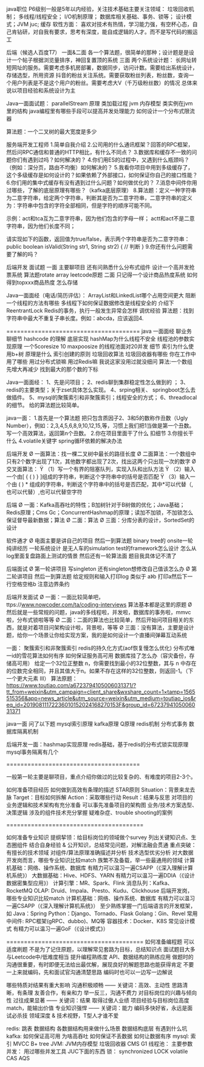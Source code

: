 java职位
 P6级别一般是5年以内经验，关注技术基础主要关注领域：
 垃圾回收机制；
多线程/线程安全；
 I/O机制原理；
数据库相关基础、事务、锁等；
 设计模式；JVM juc; 缓存
软性方面：
 喜欢对技术有热情，学习能力强，有空杯心态，自己肯钻研，对自我有要求，思考有深度，能自成逻辑的人才。而不是写代码的搬运工
 
后端（候选人百度T7）
一面&二面
各一个算法题，很简单的那种；设计题是是设计一个帖子根据浏览量排序，神回复置顶的系统
三面
两个系统设计题：
长网址转短网址的服务。需要考虑多机房部署，数据同步，访问计数。需要给出系统设计，存储选型，所用资源
抖音的粉丝关注系统。需要获取粉丝列表，粉丝数，查询一个用户列表是不是这个用户的粉丝。需要考虑大V（千万级粉丝数）的情况
 总体来说以项目经验和系统设计为主

Java一面面试题：
parallelStream 原理
类加载过程
jvm 内存模型
类实例在jvm里的结构
java编程里有哪些手段可以提高并发处理能力
如何设计一个分布式限流器

算法题：一个二叉树的最大宽度是多少

服务端开发工程师
1.简单自我介绍
2.公司用的什么通讯框架？回答的RPC框架，然后问RPC通信和普通的HTTP相比，有什么不同点？
3.数据库和缓存不一致的问题你们有遇到过吗？如何解决的？
4.你们用ES的过程中，又遇到什么瓶颈吗？（例如：深分页，路由不均衡）如何解决的？
5.我看你项目中用到多级缓存了，这个多级缓存是如何设计的？如果依赖了外部接口，如何保证你自己的接口性能？
6.你们用的集中式缓存有没有遇到过什么问题？如何做优化的？
7.消息中间件你用过哪些，了解的底层原理有哪些？（kafka底层原理）
8.算法题：定义一种字符串为二意字符串，给定两个字符串，判断其是否为二意字符串，二意字符串的定义为：字符串中包含的字符全部相同，但是字符的顺序可能不同。

示例：act和tca互为二意字符串，因为他们包含的字母一样；
actt和act不是二意字符串，因为他们长度不同；

请实现如下的函数，返回值为true/false，表示两个字符串是否为二意字符串：
public boolean isValid(String str1, String str2) {
// 判断
}
9.你还有什么问题需要了解的吗？
 
后端开发 面试题
一面 
 主要聊项目 还有问熟悉什么分布式组件 设计一个高并发抢票系统 算法题rotate array leetcode原题
二面
 只记得一个设计商品热度系统 如何得到topxxx商品热度 怎么存储

Java一面面经（电话/简历评估）：
ArrayList和LinkedList哪个占用空间更大
阻断一个线程的方法有哪些
多线程下如何保证数据修改是线程安全的
介绍下ReentrantLock
Redis的事务，执行一般发生异常会怎样
调优经验
算法题：找到字符串中最大不重复子串长度。例如：abcda，应该返回4.

======================================
java 一面面经
聊业务 聊细节
hashcode 的理解 底层实现
hashMap为什么线程不安全
线程池的参数实现原理 一个5coresize 10 maxpoosize 的线程池面对20并发 细节
索引为什么使用b+树 原理是什么
索引创建的原则
垃圾回收算法 垃圾回收器有哪些 你在工作中用了哪些
用过分布式锁嘛
用过Redis嘛 我说这家没用过就没细问
算法:一个数组先增大再减少 找到最大的那个数的下标

Java一面面经：
1、先是问项目；
2、redis聊到集群稳定性怎么做到的 ；
3、redis的主要类型；关于zset具体怎么实现。
4、srping相关、 springboot怎么去做插件。
5、mysql的聚簇索引和非聚簇索引；线程安全的方式；
6、threadlocal的细节。
给的算法题比较简单。
 
java一面：
1.首先是一个算法题 把只包含质因子2、3和5的数称作丑数（Ugly Number），例如：2,3,4,5,6,8,9,10,12,15,等，习惯上我们把1当做是第一个丑数。
写一个高效算法，返回第n个丑数。
2.你在项目里面干了什么 扣细节
3.你擅长干什么
4.volatile关键字 spring循环依赖的解决办法

后端开发
Ø 一面算法：找一棵二叉树中最长的路径长度
Ø 二面算法：一个数组中只有2个数字出现了1次，其他数字都出现了2次，找出这两个只出现一次的数字
Ø 交叉面算法：
Ÿ （1）写一个有界的阻塞队列，实现入队和出队方法
Ÿ （2）输入一个由[ { ( ) } ]组成的字符串，判断这个字符串中的括号是否匹配
Ÿ （3）输入一个由 ( ) * 组成的字符串，判断这个字符串中的括号是否匹配，其中*可以代替（,也可以代替）,也可以代替空字符

后端
Ø 一面：Kafka高吞吐的特性；B加树针对于B树做的优化；Java基础；Redis原理；Cms Gc；ConcurrentHashmap的原理；读加不加锁，不加锁怎么保证督导最新数据；算法
Ø 二面：算法
Ø 三面：分库分表的设计，SortedSet的设计
 
软件通才
Ø 电面主要是讲自己的项目 然后一到算法题 binary tree的 onsite一轮纯讲经历 一轮系统设计 是无人车的simulation test的framework怎么设计 怎么从log里面复盘路面上测试的情景 然后还有一轮算法面 题目我具体记不清了
 
后端面试
Ø 第一轮讲项目 写singleton 还有singleton想修改自己值该怎么办 
Ø 第二轮讲项目 然后一到算法题 给定规则和输入打印log 类似于 a》b 打印a然后下一行空格空格b 注意边界条约
 
后端开发面试
Ø 一面：一面比较简单吧，ttps://www.nowcoder.com/ta/coding-interviews  算法基本都是这里的原题
Ø 然后就是一些常规的问题，java的多线程啦，并发啦，数据库的事务啦，mmvc啦，分布式锁啦等等
Ø 二面：二面的算法也比较简单，然后开始问项目相关的东西，就是对着项目问架构设计啦，背景啦，等等
Ø 三面：没有算法，主要是设计题，给你一个场景让你给实现方案，我的是如何设计一个直播间弹幕互动系统

一面：
聚簇索引和非聚簇索引
redis的持久化方式(aof恢复慢怎么优化)
 分布式唯一id的雪花算法如何有序
 如何保证服务高可用
 数据库挂了怎么办（容灾备份，存储高可用）
给定一个32位正整数 n，你需要找到最小的32位整数，其与 n 中存在的位数完全相同，并且其值大于n。如果不存在这样的32位整数，则返回-1。（下一个更大元素 III）
 算法原题：
https://www.toutiao.com/a6723794105006031371/?tt_from=weixin&utm_campaign=client_share&wxshare_count=1×tamp=1565515356&app=news_article&utm_source=weixin&utm_medium=toutiao_ios&req_id=20190811172236010152024168270153F&group_id=6723794105006031371

java一面 问了以下题
mysql索引原理
kafka原理
Q原理
redis机制
 分布式事务
数据库隔离机制


后端开发一面：hashmap实现原理
 redis基础，基于redis的分布式锁实现原理
 mysql事务隔离有几个
 
======================================

一般第一轮主要是聊项目，重点介绍你做过的比较复杂的、有难度的项目2-3个。

如何准备项目经历 
如何做到高效有条理的描述 
STAR原则 Situation：背景来龙去脉 
Target：目标如何拆解 
Action：采取哪些行动 
Result：结果与反思 
对项目的业务逻辑和技术架构有充分准备 可以事先准备项目的架构图 
业务/技术方案选型、决策逻辑 
涉及的组件技术充分掌握 
疑难杂症、trouble shooting的案例

=======================================

如何准备专业知识 
提纲挈领：给目标岗位的领域做个survey 列出关键知识点、生态圈组件 
结合自身经验 & 公开知识，总结常见问题，对解法融会贯通 
重点突破：有擅长的技术领域 对组件/算法原理准确描述并分析 
技术选型优劣分析 
对大数据开发岗而言，哪些专业知识比较match 族繁不及备载，举一些最通用的领域 计算机基础：网络、操作系统、数据库 有精力可以温习一遍CSAPP（《深入理解计算机系统》） 
大数据基础：Hive、HDFS、YARN 有精力可以温习一遍DDIA（《设计数据密集型应用》） 
计算引擎：MR、Spark、Flink 
消息队列：Kafka、RocketMQ 
OLAP: Druid、Impala、Presto、Kudu、Clickhouse 
后端开发岗，哪些专业知识比较match 计算机基础：网络、操作系统、数据库 有精力可以温习一遍CSAPP（《深入理解计算机系统》） 
至少熟练掌握一门后端语言的开发框架，如 Java：Spring 
Python：Django、Tornado、Flask 
Golang：Gin、Revel 
常用中间件: RPC框架(gRPC、dubbo)、MQ等 
容器技术：Docker、K8S 
常见设计模式 有精力可以温习一遍GoF（《设计模式》）

=======================================
如何准备编程题 
可以适度刷题 不是为了记住原题，以理解常见套路为目标，总结知识点 
面试题目大多与Leetcode中/低难度相当 
提升编程熟练度 API、数据结构的熟练应用 
做题时的沟通很重要，有时即便无法给出最优解，展现良好的解题思路也能获得肯定 
不要一上来就编码，先和面试官沟通清楚思路 
编码时也可以一边写一边解说

哪些特质对结果有重大影响 
沟通积极顺畅 —— 关键词：高效、主动性 思路清晰，有条理 
友善合作，有亲和力 
举一反三，沟通不费力 
对目标岗位的兴趣与倾向性 
过往成果显著 —— 关键词：结果 取得过傲人业绩 
项目经验与目标岗位高度match，能输出价值 
专业知识强悍 —— 关键词：能力 编码多快好省，永远是面试必杀技 
领域深度 & 技术视野，T型人才谁不爱


redis:
    跳表
    数据结构
    各数据结构用来做什么场景
    数据结构底层
    有遇到什么坑
kafka:
    如何保证高可用
    为啥高吞吐
    如何保证不丢数据
    如何让数据有序
mysql:
    索引
    MVCC
    B+ tree
JVM:
    JVM内存模型
    垃圾回收器
    CMS G1
线程池：
    主要参数
并发：
    用过哪些并发工具 JUC下面的东西
锁：
    synchronized LOCK
    volatile
    CAS
    AQS  
